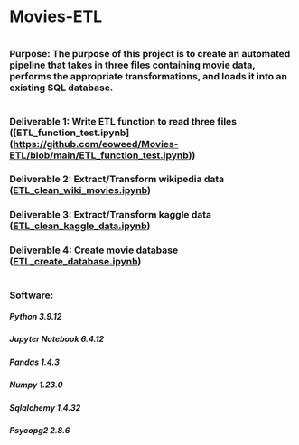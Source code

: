 # Movies-ETL

#
### Purpose: The purpose of this project is to create an automated pipeline that takes in three files containing movie data, performs the appropriate transformations, and loads it into an existing SQL database.
#
### Deliverable 1: Write ETL function to read three files ([ETL_function_test.ipynb] (https://github.com/eoweed/Movies-ETL/blob/main/ETL_function_test.ipynb))
### Deliverable 2: Extract/Transform wikipedia data ([ETL_clean_wiki_movies.ipynb](https://github.com/eoweed/Movies-ETL/blob/main/ETL_clean_wiki_movies.ipynb))
### Deliverable 3: Extract/Transform kaggle data ([ETL_clean_kaggle_data.ipynb](https://github.com/eoweed/Movies-ETL/blob/main/ETL_clean_kaggle_data.ipynb))
### Deliverable 4: Create movie database ([ETL_create_database.ipynb](https://github.com/eoweed/Movies-ETL/blob/main/ETL_create_database.ipynb))

#
### Software:
##### Python 3.9.12
##### Jupyter Notebook 6.4.12
##### Pandas 1.4.3
##### Numpy 1.23.0
##### Sqlalchemy 1.4.32
##### Psycopg2 2.8.6